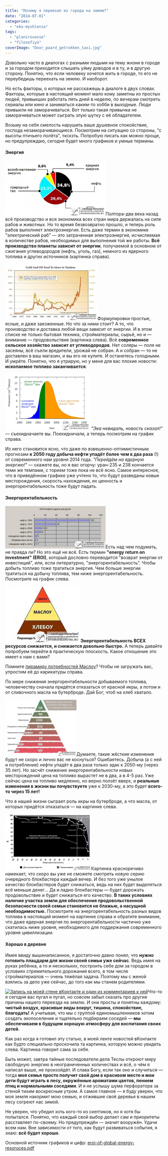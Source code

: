 ```yaml
---
title: "Почему я переехал из города на землю?"
date: "2014-07-01"
categories: 
  - "eko-myshlenie"
tags: 
  - "planirovanie"
  - "filosofiya"
coverImage: "Door_paard_getrokken_taxi.jpg"
---
```


Довольно часто в диалогах с разными людьми на тему жизни в городе и за городом приходится слышать уйму доводов и в ту, и в другую сторону. Понятно, что если человеку хочется жить в городе, то его не переубедишь переехать на землю. И наоборот.

Но есть факторы, о которых не расскажешь в диалоге в двух словах. Факторы, которые в настоящий момент мало кому заметны из простых людей, привыкших работать пять дней в неделю, по вечерам смотреть сериалы или кино и заниматься каким-то хобби в выходные. Люди привыкли не заморачиваться. Вот только такая привычка не заморачиваться может сыграть злую шутку с её обладателем.

Возьму на себя смелость нарушить ваше душевное спокойствие, господа незаморачивающиеся. Посмотрим на ситуацию со стороны, "с высоты птичьего полёта", ткскзть. Попробую писать как можно проще, но предупреждаю, сегодня будет много графиков и умные термины.

#### Энергия

[![Распределение источников энергии на 2014 год](images/energia-320x174.jpg)](http://svobodaiznutri.ru/wp-content/uploads/energia.jpg)Полтора-два века назад всё производство и вся экономика всех стран мира держалась на силе рабов и животных. Но то время безвозвратно прошло, и теперь роль рабов выполняет электроэнергия. Есть даже термин в экономике "электрический раб" — это затраченная электроэнергия, исчисляемая в количестве рабов, необходимых для выполнения той же работы. **Всё производство планеты зависит от энергии**, получаемой в основном от сжигания углеводородов (нефть, уголь, газ), немного из ядерного топлива и других источников (картинка справа).

[![Зависимость цен на золото от цен на нефть. Такая же закономерность и для продуктов с/х отрасли, и вообще практически любой вещи в современном мире. Обратите внимание на экспоненциальный рост в последнее время](images/Gold+Oil-294x180.jpg)](http://svobodaiznutri.ru/wp-content/uploads/Gold+Oil.jpg)Формулировки простые, ясные, и даже заезженные. Но что за ними стоит? А то, что производство и доставка любой вещи зависит от энергии. И в этом списке не только бытовая техника, стройматериалы, сырьё, но и — внимание — продовольствие (картинка слева). Всё **современное сельское хозяйство зависит от углеводородов**. Нет соляры — поля не засеяны, всё съели вредители, урожай не собран. А и собран — то не доставлен в ваш магазин, и вы его не купите. И останетесь голодными. И умрёте. Понятно, что я утрирую, но у меня для вас плохие новости: **ископаемое топливо заканчивается**.

[![Мировая добыча нефти. Оптимистический прогноз](images/Запасы-270x180.png)](http://svobodaiznutri.ru/wp-content/uploads/Запасы.png) _"Эка невидаль, новость сказал!"_ — съехидначаете вы. Поехидничали, а теперь посмотрим на график справа.

Из него становится ясно, что даже по взвешенно-оптимистичным прогнозам **к 2050 году добыча нефти упадёт более чем в два раза** (!) от современного нам уровня 2014 года. _"Перейдём на ядерную энергию!"_ — скажете вы, но я вас огорчу: уран-235 и 238 кончается теми же темпами, с торием тоже пока не всё ясно. Самое интересное, что в приведённом графике уже учтено то, что будут разведаны новые месторождения, скорость нахождения, их ценность и энергорентабельность тоже будут падать.

#### Энергорентабельность

[![Соотношение энергии, затраченной на добычу к доступной к использованию](images/Eroi-320x135.jpg)](http://svobodaiznutri.ru/wp-content/uploads/Eroi.jpg)Есть над чем подумать, не правда ли? Но это ещё не всё. Есть термин **"energy return on investment" (EROI)**, который дословно переводится "возврат энергии от инвестиций", или, если литературно, "энергорентабельность". Чтобы добыть топливо тоже тратиться энергия. Чем больше энергии тратиться на добычу топлива, тем ниже энергорентабельность. Посмотрите на график слева.

[![Пирамида Маслоу, первая версия](images/maslow-240x180.jpg)](http://svobodaiznutri.ru/wp-content/uploads/maslow.jpg)**Энергорентабельность ВСЕХ ресурсов снижается, и снижается довольно быстро.** А теперь давайте попробуем перейти в практическую плоскость. Какое отношение это имеет к нам с вами?

Помните [пирамиду потребностей Маслоу](http://ru.wikipedia.org/wiki/%D0%9F%D0%B8%D1%80%D0%B0%D0%BC%D0%B8%D0%B4%D0%B0_%D0%BF%D0%BE%D1%82%D1%80%D0%B5%D0%B1%D0%BD%D0%BE%D1%81%D1%82%D0%B5%D0%B9_%D0%BF%D0%BE_%D0%9C%D0%B0%D1%81%D0%BB%D0%BE%D1%83)? Чтобы не загружать вас, упростим её до карикатуры справа.

По мере снижения энергорентабельности добываемого топлива, человечеству сначала придётся отказаться от красной икры, а потом и от сливочного масла на бутерброде. Дай Бог, чтоб на хлеб хватало.

[![Чем ниже энергорентабельность добываемого топлива, тем от больших благ придётся отказываться](images/Иерархия-227x180.jpg)](http://svobodaiznutri.ru/wp-content/uploads/Иерархия.jpg)Думаете, такие жёсткие изменения будут не скоро и лично вас не коснуться? Ошибаетесь. Добыча (а с ней и потребление) нефти упадёт в два раза только эдак к 2050-му (через 35 лет). Но засчёт снижения энергорентабельности новых месторождений цена на топливо вырастет не в два, а в 4-5 раз. Уже сейчас цена на топливо медленно, но верно ползёт вверх, и **реальные изменения в жизни вы почувствуете** уже к 2030-му, а это будет **всего-то через 15 лет!**

Что в нашей жизни сыграет роль икры на бутерброде, а что масла, от которых придётся отказаться — на картинке слева.

[![Энергорентабельность разных видов топлива в настоящий момент. Обратите внимание, что даже ядерная энергия по энергорентабельности частично скатилась ниже уровня, необходимого для поддержания современного уровня цивиллизации](images/cliff-energy-274x180.jpg)](http://svobodaiznutri.ru/wp-content/uploads/cliff-energy.jpg)Картинка красноречиво намекает, что скоро вы уже не сможете смотреть новую серию очередного блокбастера каждый вечер. И без того уже унылое качество блокбастеров будет снижаться, ведь на них будет выделяться всё меньше денег... Да и ладно блокбастеры — будет дорожать продовольствие и будет снижаться его качество. **В таких условиях наличие участка земли для обеспечения продовольственной безопасности своей семьи становится не блажью, а насущной необходимостью.** Посмотрите на энергорентабельность разных видов топлива в настоящий момент на картинке справа и обратите внимание, что даже ядерная энергия по энергорентабельности частично уже скатилась ниже уровня, необходимого для поддержания современного уровня цивиллизации.

#### Хорошо в деревне

Имея ввиду вышенаписанное, я достаточно давно понял, что **нужно готовить плацдарм для жизни своей семьи уже сейчас**. Ведь имея на руках ребёнка, а то и нескольких, построить себе дом за городом в условиях стремительного дорожания всего, в том числе стройматериалов — очень тяжёлая задача. Поэтому мы с женой взялись за дело уже сейчас, до того как мы станем родителями.

[![Запись на моей стене вКонтакте и один из комментариев к ней](images/Помойка-дети-215x180.jpg)](http://svobodaiznutri.ru/wp-content/uploads/Помойка-дети.jpg)Что-то я сегодня вас пугал и пугал, но совсем забыл сказать про другие причины нашего переезда на землю. И они просты и понятны каждому: **чистый воздух, красивые виды вокруг, тишина, спокойствие, благодать!** А учитывая, что мы с группой единомышленников хотим создать экопоселение и тщательно подбираем соседей — **мы обеспечиваем в будущем хорошую атмосферу для воспитания своих детей**.

Как раз когда я готовил эту статью, в моей ленте новостей вКонтакте как будто специально проскочила та картинка, которую можно увидеть слева. Картинка говорит сама за себя.

Быть может, завтра тайные последователи дела Теслы откроют миру свободную энергию в неограниченных количествах и всё, о чём я написал выше, не произойдёт. И слава Богу, если так оно и случиться — тогда **моя семья просто получит свой дом в красивом месте и мои дети будут играть в лесу, окружённые ароматами цветов, пением птиц и нормальными соседями**. И я не услышу шума перфоратора за стеной тихим воскресным утром. А самое главное — я буду уверен, что моя земля накормит мою семью, и отжившие своё деревья в нашем лесу согреют нас зимой.

Не уверен, что убедил хоть кого-то из скептиков, но я хотя бы попытался. Понятно, что каждый свой выбор делает сам и приоритеты расставляет по-своему. Но предупреждён — значит вооружён. Удачи всем нам. Вне зависимости от того, как будут развиваться события, я знаю: **всё будет хорошо**.

Основной источник графиков и цифр: [eroi-of-global-energy-resoruces.pdf](http://svobodaiznutri.ru/wp-content/uploads/eroi-of-global-energy-resoruces.pdf)
